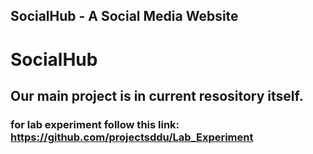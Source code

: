## SocialHub - A Social Media Website
# SocialHub
## Our main project is in current resository itself.
### for lab experiment follow this link: https://github.com/projectsddu/Lab_Experiment
